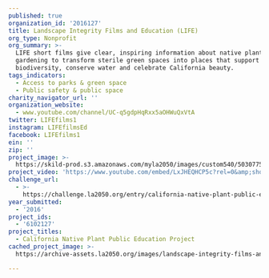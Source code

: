 ```yaml
---
published: true
organization_id: '2016127'
title: Landscape Integrity Films and Education (LIFE)
org_type: Nonprofit
org_summary: >-
  LIFE short films give clear, inspiring information about native plant
  gardening to transform sterile green spaces into places that support
  biodiversity, conserve water and celebrate California beauty.
tags_indicators:
  - Access to parks & green space
  - Public safety & public space
charity_navigator_url: ''
organization_website:
  - www.youtube.com/channel/UC-q5gdpHqRxx5aOHWuQxVtA
twitter: LIFEfilms1
instagram: LIFEfilmsEd
facebook: LIFEfilms1
ein: ''
zip: ''
project_image: >-
  https://skild-prod.s3.amazonaws.com/myla2050/images/custom540/5030775394741-team91.jpg
project_video: 'https://www.youtube.com/embed/LxJHEQHCP5c?rel=0&amp;showinfo=0'
challenge_url:
  - >-
    https://challenge.la2050.org/entry/california-native-plant-public-education-project
year_submitted:
  - '2016'
project_ids:
  - '6102127'
project_titles:
  - California Native Plant Public Education Project
cached_project_image: >-
  https://archive-assets.la2050.org/images/landscape-integrity-films-and-education-life/skild-prod.s3.amazonaws.com/myla2050/images/custom540/5030775394741-team91.jpg

---
```

